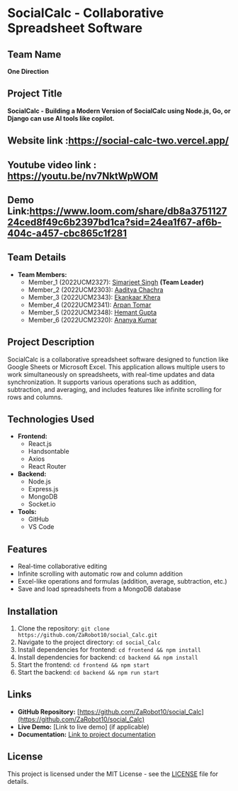 # SocialCalc - Collaborative Spreadsheet Software

## Team Name
**One Direction**

## Project Title
**SocialCalc - Building a Modern Version of SocialCalc using Node.js, Go, or Django can use AI tools like copilot.**
## Website link :https://social-calc-two.vercel.app/
## Youtube video link : https://youtu.be/nv7NktWpWOM
## Demo Link:https://www.loom.com/share/db8a375112724ced8f49c6b2397bd1ca?sid=24ea1f67-af6b-404c-a457-cbc865c1f281
## Team Details
- **Team Members:**
  - Member_1 (2022UCM2327): [Simarjeet Singh](https://github.com/AlphaSimar) **(Team Leader)** 
  - Member_2 (2022UCM2303): [Aaditya Chachra](https://github.com/AadityaChachra)
  - Member_3 (2022UCM2343): [Ekankaar Khera](https://github.com/ZaRobot10)
  - Member_4 (2022UCM2341): [Arpan Tomar](https://github.com/Arpan783808)
  - Member_5 (2022UCM2348): [Hemant Gupta](https://github.com/HemantGupta04)
  - Member_6 (2022UCM2320): [Ananya Kumar](https://github.com/HemantGupta04)

## Project Description
SocialCalc is a collaborative spreadsheet software designed to function like Google Sheets or Microsoft Excel. This application allows multiple users to work simultaneously on spreadsheets, with real-time updates and data synchronization. It supports various operations such as addition, subtraction, and averaging, and includes features like infinite scrolling for rows and columns.

## Technologies Used
- **Frontend:**
  - React.js
  - Handsontable
  - Axios
  - React Router
- **Backend:**
  - Node.js
  - Express.js
  - MongoDB
  - Socket.io
- **Tools:**
  - GitHub
  - VS Code

## Features
- Real-time collaborative editing
- Infinite scrolling with automatic row and column addition
- Excel-like operations and formulas (addition, average, subtraction, etc.)
- Save and load spreadsheets from a MongoDB database

## Installation
1. Clone the repository: `git clone https://github.com/ZaRobot10/social_Calc.git`
2. Navigate to the project directory: `cd social_Calc`
3. Install dependencies for frontend: `cd frontend && npm install`
4. Install dependencies for backend: `cd backend && npm install`
5. Start the frontend: `cd frontend && npm start`
6. Start the backend: `cd backend && npm run start`

## Links
- **GitHub Repository:** [https://github.com/ZaRobot10/social_Calc](https://github.com/ZaRobot10/social_Calc)
- **Live Demo:** [Link to live demo] (if applicable)
- **Documentation:** [Link to project documentation](https://docs.google.com/document/d/1tr5ZDYOpPLwpuzy8Mqc9z0Aeg1Cf78Wpz7BGs2DNqFk/edit)

## License
This project is licensed under the MIT License - see the [LICENSE](LICENSE) file for details.
